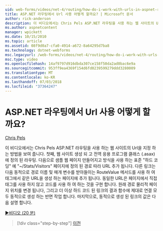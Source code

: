 ```yaml
---
uid: web-forms/videos/net-4/routing/how-do-i-work-with-urls-in-aspnet-routing
title: ASP.NET 라우팅에서 Url 사용 어떻게 할까요? | Microsoft 문서
author: rick-anderson
description: 이 비디오에서는 Chris Pels ASP.NET 라우팅을 사용 하는 웹 사이트의 Url을 지정 하는 방법을 보여 줍니다. 첫째, 웹 사이트 생성 되 고는 Gl.에 정의 된 라우팅...
ms.author: aspnetcontent
manager: wpickett
ms.date: 10/15/2010
ms.topic: article
ms.assetid: 08f9d0a7-cfa0-4914-a672-8a64295d7ba8
ms.technology: dotnet-webforms
msc.legacyurl: /web-forms/videos/net-4/routing/how-do-i-work-with-urls-in-aspnet-routing
msc.type: video
ms.openlocfilehash: 14af9797d916dbda307ce158f50da2ad0bac6e9a
ms.sourcegitcommit: 953ff9ea4369f154d6fd0239599279ddd3280009
ms.translationtype: MT
ms.contentlocale: ko-KR
ms.lasthandoff: 07/03/2018
ms.locfileid: "37364247"
---
```

<a name="how-do-i-work-with-urls-in-aspnet-routing"></a>ASP.NET 라우팅에서 Url 사용 어떻게 할까요?
====================
[Chris Pels](https://twitter.com/chrispels)

이 비디오에서는 Chris Pels ASP.NET 라우팅을 사용 하는 웹 사이트의 Url을 지정 하는 방법을 보여 줍니다. 첫째, 웹 사이트 생성 되 고 전역 응용 프로그램 클래스 (.asax)에 정의 된 라우팅. 다음으로 샘플 웹 페이지 만들어지고 방식을 사용 하는 표준 "하드 코딩" 예 "~/Stats/Visitors" 페이지에 정의 된 경로 따라 URL 추가 됩니다. 다른 링크는 다음 동적으로 경로 이름 및 매개 변수를 받아들이는 RouteValue 메서드를 사용 하 여 태그에서 같은 URL을 생성 하는 페이지에 추가 됩니다. 동일한 URL은 페이지에서 직접 태그를 사용 하지 않고 코드를 사용 하 여 하는 것을 구현 합니다. 원래 경로 물리적 페이지 위치를 변경 됩니다, 그리고 더 이상 하드 코드 된 링크의 결과 함수에 제대로 연결 모두 동적으로 생성 하는 반면 작업 합니다. 마지막으로, 동적으로 생성 된 링크의 값은 다음 설명 합니다.

[&#9654;비디오 (20 분)](https://channel9.msdn.com/Blogs/ASP-NET-Site-Videos/how-do-i-work-with-urls-in-aspnet-routing)

> [!div class="step-by-step"]
> [이전](how-do-i-use-routing-with-aspnet-web-forms.md)
